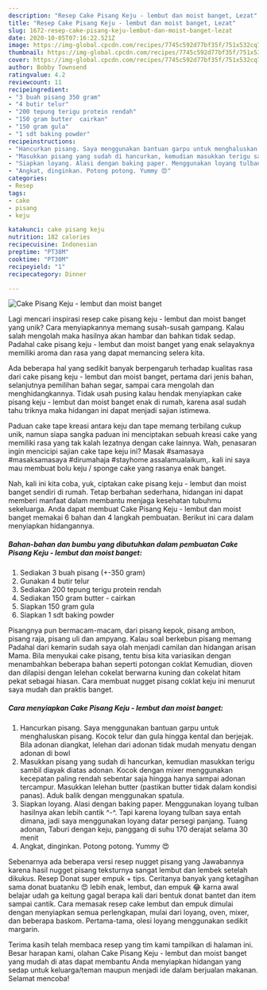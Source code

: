 ```yaml
---
description: "Resep Cake Pisang Keju - lembut dan moist banget, Lezat"
title: "Resep Cake Pisang Keju - lembut dan moist banget, Lezat"
slug: 1672-resep-cake-pisang-keju-lembut-dan-moist-banget-lezat
date: 2020-10-05T07:16:22.521Z
image: https://img-global.cpcdn.com/recipes/7745c592d77bf35f/751x532cq70/cake-pisang-keju-lembut-dan-moist-banget-foto-resep-utama.jpg
thumbnail: https://img-global.cpcdn.com/recipes/7745c592d77bf35f/751x532cq70/cake-pisang-keju-lembut-dan-moist-banget-foto-resep-utama.jpg
cover: https://img-global.cpcdn.com/recipes/7745c592d77bf35f/751x532cq70/cake-pisang-keju-lembut-dan-moist-banget-foto-resep-utama.jpg
author: Bobby Townsend
ratingvalue: 4.2
reviewcount: 11
recipeingredient:
- "3 buah pisang 350 gram"
- "4 butir telur"
- "200 tepung terigu protein rendah"
- "150 gram butter  cairkan"
- "150 gram gula"
- "1 sdt baking powder"
recipeinstructions:
- "Hancurkan pisang. Saya menggunakan bantuan garpu untuk menghaluskan pisang. Kocok telur dan gula hingga kental dan berjejak. Bila adonan diangkat, lelehan dari adonan tidak mudah menyatu dengan adonan di bowl"
- "Masukkan pisang yang sudah di hancurkan, kemudian masukkan terigu sambil diayak diatas adonan. Kocok dengan mixer menggunakan kecepatan paling rendah sebentar saja hingga hanya sampai adonan tercampur. Masukkan lelehan butter (pastikan butter tidak dalam kondisi panas). Aduk balik dengan menggunakan spatula."
- "Siapkan loyang. Alasi dengan baking paper. Menggunakan loyang tulban hasilnya akan lebih cantik ^-^. Tapi karena loyang tulban saya entah dimana, jadi saya menggunakan loyang datar persegi panjang. Tuang adonan, Taburi dengan keju, panggang di suhu 170 derajat selama 30 menit"
- "Angkat, dinginkan. Potong potong. Yummy 😍"
categories:
- Resep
tags:
- cake
- pisang
- keju

katakunci: cake pisang keju 
nutrition: 182 calories
recipecuisine: Indonesian
preptime: "PT38M"
cooktime: "PT30M"
recipeyield: "1"
recipecategory: Dinner

---
```



![Cake Pisang Keju - lembut dan moist banget](https://img-global.cpcdn.com/recipes/7745c592d77bf35f/751x532cq70/cake-pisang-keju-lembut-dan-moist-banget-foto-resep-utama.jpg)

Lagi mencari inspirasi resep cake pisang keju - lembut dan moist banget yang unik? Cara menyiapkannya memang susah-susah gampang. Kalau salah mengolah maka hasilnya akan hambar dan bahkan tidak sedap. Padahal cake pisang keju - lembut dan moist banget yang enak selayaknya memiliki aroma dan rasa yang dapat memancing selera kita.

Ada beberapa hal yang sedikit banyak berpengaruh terhadap kualitas rasa dari cake pisang keju - lembut dan moist banget, pertama dari jenis bahan, selanjutnya pemilihan bahan segar, sampai cara mengolah dan menghidangkannya. Tidak usah pusing kalau hendak menyiapkan cake pisang keju - lembut dan moist banget enak di rumah, karena asal sudah tahu triknya maka hidangan ini dapat menjadi sajian istimewa.

Paduan cake tape kreasi antara keju dan tape memang terbilang cukup unik, namun siapa sangka paduan ini menciptakan sebuah kreasi cake yang memiliki rasa yang tak kalah lezatnya dengan cake lainnya. Wah, penasaran ingin mencicipi sajian cake tape keju ini? Masak #samasaya #masaksamasaya #dirumahaja #stayhome assalamualaikum,. kali ini saya mau membuat bolu keju / sponge cake yang rasanya enak banget.


Nah, kali ini kita coba, yuk, ciptakan cake pisang keju - lembut dan moist banget sendiri di rumah. Tetap berbahan sederhana, hidangan ini dapat memberi manfaat dalam membantu menjaga kesehatan tubuhmu sekeluarga. Anda dapat membuat Cake Pisang Keju - lembut dan moist banget memakai 6 bahan dan 4 langkah pembuatan. Berikut ini cara dalam menyiapkan hidangannya.

<!--inarticleads1-->

##### Bahan-bahan dan bumbu yang dibutuhkan dalam pembuatan Cake Pisang Keju - lembut dan moist banget:

1. Sediakan 3 buah pisang (+-350 gram)
1. Gunakan 4 butir telur
1. Sediakan 200 tepung terigu protein rendah
1. Sediakan 150 gram butter - cairkan
1. Siapkan 150 gram gula
1. Siapkan 1 sdt baking powder


Pisangnya pun bermacam-macam, dari pisang kepok, pisang ambon, pisang raja, pisang uli dan ampyang. Kalau soal berkebun pisang memang Padahal dari kemarin sudah saya olah menjadi camilan dan hidangan arisan Mama. Bila menyukai cake pisang, tentu bisa kita variasikan dengan menambahkan beberapa bahan seperti potongan coklat Kemudian, dioven dan dilapisi dengan lelehan cokelat berwarna kuning dan cokelat hitam pekat sebagai hiasan. Cara membuat nugget pisang coklat keju ini menurut saya mudah dan praktis banget. 

<!--inarticleads2-->

##### Cara menyiapkan Cake Pisang Keju - lembut dan moist banget:

1. Hancurkan pisang. Saya menggunakan bantuan garpu untuk menghaluskan pisang. Kocok telur dan gula hingga kental dan berjejak. Bila adonan diangkat, lelehan dari adonan tidak mudah menyatu dengan adonan di bowl
1. Masukkan pisang yang sudah di hancurkan, kemudian masukkan terigu sambil diayak diatas adonan. Kocok dengan mixer menggunakan kecepatan paling rendah sebentar saja hingga hanya sampai adonan tercampur. Masukkan lelehan butter (pastikan butter tidak dalam kondisi panas). Aduk balik dengan menggunakan spatula.
1. Siapkan loyang. Alasi dengan baking paper. Menggunakan loyang tulban hasilnya akan lebih cantik ^-^. Tapi karena loyang tulban saya entah dimana, jadi saya menggunakan loyang datar persegi panjang. Tuang adonan, Taburi dengan keju, panggang di suhu 170 derajat selama 30 menit
1. Angkat, dinginkan. Potong potong. Yummy 😍


Sebenarnya ada beberapa versi resep nugget pisang yang Jawabannya karena hasil nugget pisang teksturnya sangat lembut dan lembek setelah dikukus. Resep Donat super empuk + tips. Ceritanya banyak yang ketagihan sama donat buatanku 😍 lebih enak, lembut, dan empuk 😂 karna awal belajar udah ga keitung gagal berapa kali dari bentuk donat bantet dan item sampai cantik. Cara memasak resep cake lembut dan empuk dimulai dengan menyiapkan semua perlengkapan, mulai dari loyang, oven, mixer, dan beberapa baskom. Pertama-tama, olesi loyang menggunakan sedikit margarin. 

Terima kasih telah membaca resep yang tim kami tampilkan di halaman ini. Besar harapan kami, olahan Cake Pisang Keju - lembut dan moist banget yang mudah di atas dapat membantu Anda menyiapkan hidangan yang sedap untuk keluarga/teman maupun menjadi ide dalam berjualan makanan. Selamat mencoba!
